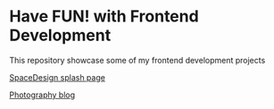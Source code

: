 Have FUN! with Frontend Development
===
This repository showcase some of my frontend development projects

[SpaceDesign splash page](http://j1wu.github.io/frontend-playground/company-splash-page/)

[Photography blog](http://j1wu.github.io/frontend-playground/photography-blog/)
